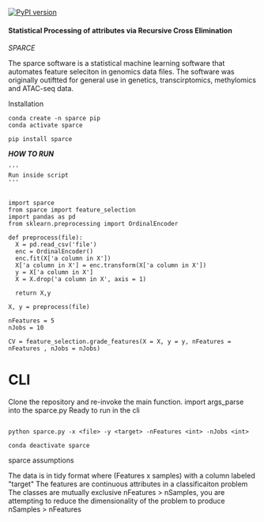 [![PyPI version](https://badge.fury.io/py/sparce.svg)](https://badge.fury.io/py/sparce)



#### Statistical Processing of attributes via Recursive Cross Elimination

*SPARCE*

The sparce software is a statistical machine learning software that automates
feature seleciton in genomics data files. The software was originally outiftted
for general use in genetics, transcirptomics, methylomics and ATAC-seq data.

Installation

```{python}
conda create -n sparce pip
conda activate sparce
```

```{python}
pip install sparce
```


***HOW TO RUN***

```{python}
'''
Run inside script
'''


import sparce
from sparce import feature_selection
import pandas as pd
from sklearn.preprocessing import OrdinalEncoder

def preprocess(file): 
  X = pd.read_csv('file')
  enc = OrdinalEncoder()
  enc.fit(X['a column in X'])
  X['a column in X'] = enc.transform(X['a column in X'])
  y = X['a column in X']
  X = X.drop('a column in X', axis = 1)
  
  return X,y

X, y = preprocess(file)

nFeatures = 5
nJobs = 10

CV = feature_selection.grade_features(X = X, y = y, nFeatures = nFeatures , nJobs = nJobs)

```


# CLI

Clone the repository and re-invoke the main function.
import args_parse into the sparce.py
Ready to run in the cli

```console

python sparce.py -x <file> -y <target> -nFeatures <int> -nJobs <int>

conda deactivate sparce

```

sparce assumptions

The data is in tidy format where (Features x samples) with a column labeled "target"
The features are continuous attributes in a classificaiton problem
The classes are mutually exclusive
nFeatures > nSamples, you are attempting to reduce the dimensionality of the problem to produce nSamples > nFeatures





